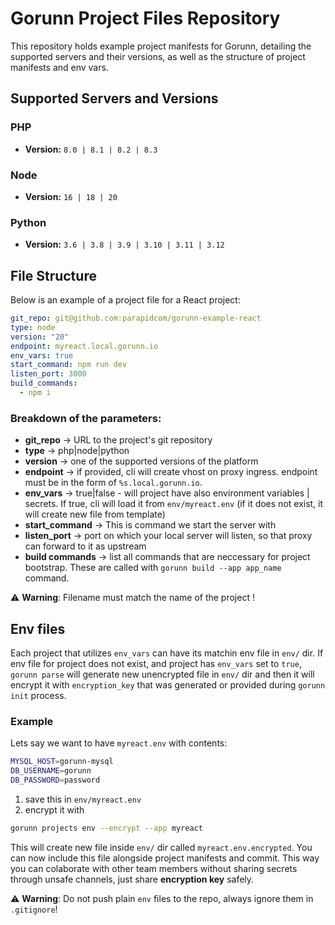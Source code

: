 # Gorunn Project Files Repository

This repository holds example project manifests for Gorunn, detailing the supported servers and their versions, as well as the structure of project manifests and env vars.

## Supported Servers and Versions

### PHP
- **Version:** `8.0 | 8.1 | 8.2 | 8.3`

### Node
- **Version:** `16 | 18 | 20`

### Python
- **Version:** `3.6 | 3.8 | 3.9 | 3.10 | 3.11 | 3.12`

## File Structure

Below is an example of a project file for a React project:

```yaml
git_repo: git@github.com:parapidcom/gorunn-example-react
type: node
version: "20"
endpoint: myreact.local.gorunn.io
env_vars: true
start_command: npm run dev
listen_port: 3000
build_commands:
  - npm i
```

### Breakdown of the parameters:
- **git_repo** -> URL to the project's git repository
- **type** -> php|node|python
- **version** -> one of the supported versions of the platform
- **endpoint** -> if provided, cli will create vhost on proxy ingress. endpoint must be in the form of `%s.local.gorunn.io`.
- **env_vars** -> true|false - will project have also environment variables | secrets. If true, cli will load it from `env/myreact.env` (if it does not exist, it will create new file from template)
- **start_command** -> This is command we start the server with
- **listen_port** -> port on which your local server will listen, so that proxy can forward to it as upstream
- **build commands** -> list all commands that are neccessary for project bootstrap. These are called with `gorunn build --app app_name` command.


⚠️ **Warning**: Filename must match the name of the project !


## Env files

Each project that utilizes `env_vars` can have its matchin env file in `env/` dir. If env file for project does not exist, and project has `env_vars` set to `true`, `gorunn parse` will generate new unencrypted file in `env/` dir and then it will encrypt it with `encryption_key` that was generated or provided during `gorunn init` process.


### Example
Lets say we want to have `myreact.env` with contents:

```bash
MYSQL_HOST=gorunn-mysql
DB_USERNAME=gorunn
DB_PASSWORD=password
```

1. save this in `env/myreact.env`
2. encrypt it with
```bash
gorunn projects env --encrypt --app myreact
```

This will create new file inside `env/` dir called `myreact.env.encrypted`. You can now include this file alongside project manifests and commit.
This way you can colaborate with other team members without sharing secrets through unsafe channels, just share **encryption key** safely.

⚠️ **Warning**: Do not push plain `env` files to the repo, always ignore them in `.gitignore`!
